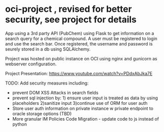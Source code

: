 # oci-project , revised for better security, see project for details

App using a 3rd party API (PubChem) using Flask to get information on a search query for a chemical compound. 
A user must be registered to login and use the search bar. 
Once registered, the username and password is seurely stored in a db using SQLAlchemy. 

Project was hosted on public instance on OCI using nginx and gunicorn as webserver configuration. 

Project Presentation: https://www.youtube.com/watch?v=PDdxAbJka7E 

TODO: 
Add security measures including: 
- prevent DOM XSS Attacks in search fields 
- prevent sql injection by: 1) ensure user input is treated as data by using placeholders 2)sanitize input 3)continue use of ORM for user auth
- Store user auth information on private instance w private endpoint to oracle storage options (TBD)
- More granular IM Policies
Code Migration - update code to js instead of python 


